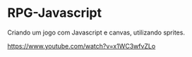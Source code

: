 # RPG-Javascript

Criando um jogo com Javascript e canvas, utilizando sprites.

https://www.youtube.com/watch?v=x1WC3wfvZLo
